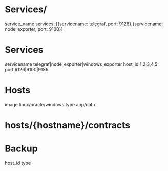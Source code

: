 # Services/
service_name
services: [{servicename: telegraf, port: 9126},{servicename: node_exporter, port: 9100}]

# Services
servicename telegraf|node_exporter|windows_exporter
host_id 1,2,3,4,5
port 9126|9100|9186

# Hosts
image linux/oracle/windows
type    app/data

# hosts/{hostname}/contracts

# Backup
host_id
type